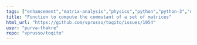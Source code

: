 ```yaml
---
tags: ["enhancement","matrix-analysis","physics","python","python-3","quantum","quantum-computing","quantum-information","unitaryhack"]
title: "Function to compute the commutant of a set of matrices"
html_url: "https://github.com/vprusso/toqito/issues/1054"
user: "purva-thakre"
repo: "vprusso/toqito"
---
```


